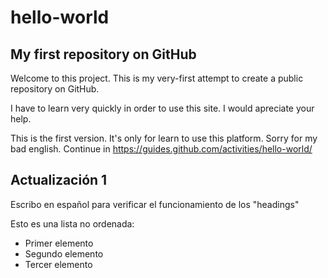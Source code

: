 # hello-world
## My first repository on GitHub
Welcome to this project. This is my very-first attempt to create a public repository
on GitHub.

I have to learn very quickly in order to use this site. I would apreciate your help.

This is the first version. It's only for learn to use this platform. 
Sorry for my bad english.
Continue in https://guides.github.com/activities/hello-world/ 

## Actualización 1
Escribo en español para verificar el funcionamiento de los "headings"

Esto es una lista no ordenada:
* Primer elemento
* Segundo elemento
* Tercer elemento
